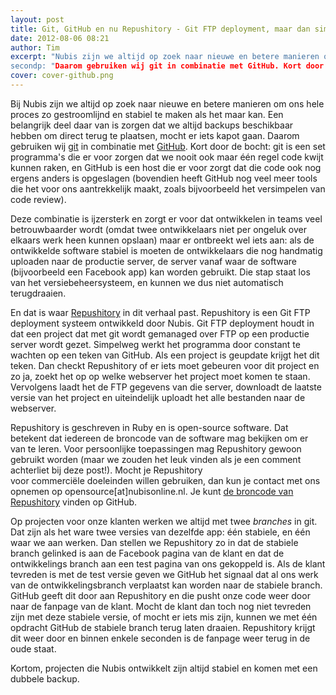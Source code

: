 ```yaml
---
layout: post
title: Git, GitHub en nu Repushitory - Git FTP deployment, maar dan simpel
date: 2012-08-06 08:21
author: Tim
excerpt: "Nubis zijn we altijd op zoek naar nieuwe en betere manieren om ons hele proces zo gestroomlijnd en stabiel te maken als het maar kan. Een belangrijk deel daar van is zorgen dat we altijd backups beschikbaar hebben om direct terug te plaatsen, mocht er iets kapot gaan.
secondp: "Daarom gebruiken wij git in combinatie met GitHub. Kort door de bocht: git is een set programma's die er voor zorgen dat we nooit ook maar één regel code kwijt kunnen raken, en GitHub is een host die er voor zorgt dat die code ook nog ergens anders is opgeslagen."
cover: cover-github.png
---
```

Bij Nubis zijn we altijd op zoek naar nieuwe en betere manieren om ons hele proces zo gestroomlijnd en stabiel te maken als het maar kan. Een belangrijk deel daar van is zorgen dat we altijd backups beschikbaar hebben om direct terug te plaatsen, mocht er iets kapot gaan. Daarom gebruiken wij <a href="http://git-scm.org" target="_blank">git</a> in combinatie met <a href="http://github.com" target="_blank">GitHub</a>. Kort door de bocht: git is een set programma's die er voor zorgen dat we nooit ook maar één regel code kwijt kunnen raken, en GitHub is een host die er voor zorgt dat die code ook nog ergens anders is opgeslagen (bovendien heeft GitHub nog veel meer tools die het voor ons aantrekkelijk maakt, zoals bijvoorbeeld het versimpelen van code review).

Deze combinatie is ijzersterk en zorgt er voor dat ontwikkelen in teams veel betrouwbaarder wordt (omdat twee ontwikkelaars niet per ongeluk over elkaars werk heen kunnen opslaan) maar er ontbreekt wel iets aan: als de ontwikkelde software stabiel is moeten de ontwikkelaars die nog handmatig uploaden naar de productie server, de server vanaf waar de software (bijvoorbeeld een Facebook app) kan worden gebruikt. Die stap staat los van het versiebeheersysteem, en kunnen we dus niet automatisch terugdraaien.

En dat is waar <a href="https://github.com/nubisonline/repushitory" target="_blank">Repushitory</a> in dit verhaal past. Repushitory is een Git FTP deployment systeem ontwikkeld door Nubis. Git FTP deployment houdt in dat een project dat met git wordt gemanaged over FTP op een productie server wordt gezet. Simpelweg werkt het programma door constant te wachten op een teken van GitHub. Als een project is geupdate krijgt het dit teken. Dan checkt Repushitory of er iets moet gebeuren voor dit project en zo ja, zoekt het op op welke webserver het project moet komen te staan. Vervolgens laadt het de FTP gegevens van die server, downloadt de laatste versie van het project en uiteindelijk uploadt het alle bestanden naar de webserver.

Repushitory is geschreven in Ruby en is open-source software. Dat betekent dat iedereen de broncode van de software mag bekijken om er van te leren. Voor persoonlijke toepassingen mag Repushitory gewoon gebruikt worden (maar we zouden het leuk vinden als je een comment achterliet bij deze post!). Mocht je Repushitory voor commerciële doeleinden willen gebruiken, dan kun je contact met ons opnemen op opensource\[at\]nubisonline.nl. Je kunt <a href="https://github.com/nubisonline/repushitory" target="_blank">de broncode van Repushitory</a> vinden op GitHub.

Op projecten voor onze klanten werken we altijd met twee <em>branches </em>in git. Dat zijn als het ware twee versies van dezelfde app: één stabiele, en één waar we aan werken. Dan stellen we Repushitory zo in dat de stabiele branch gelinked is aan de Facebook pagina van de klant en dat de ontwikkelings branch aan een test pagina van ons gekoppeld is. Als de klant tevreden is met de test versie geven we GitHub het signaal dat al ons werk van de ontwikkelingsbranch verplaatst kan worden naar de stabiele branch. GitHub geeft dit door aan Repushitory en die pusht onze code weer door naar de fanpage van de klant. Mocht de klant dan toch nog niet tevreden zijn met deze stabiele versie, of mocht er iets mis zijn, kunnen we met één opdracht GitHub de stabiele branch terug laten draaien. Repushitory krijgt dit weer door en binnen enkele seconden is de fanpage weer terug in de oude staat.

Kortom, projecten die Nubis ontwikkelt zijn altijd stabiel en komen met een dubbele backup.

&nbsp;
